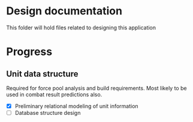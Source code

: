 # Design documentation

This folder will hold files related to designing this application

# Progress

## Unit data structure

Required for force pool analysis and build requirements. Most likely to be used in combat result predictions also.

* [x] Preliminary relational modeling of unit information
* [ ] Database structure design
